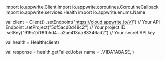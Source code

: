 import io.appwrite.Client
import io.appwrite.coroutines.CoroutineCallback
import io.appwrite.services.Health
import io.appwrite.enums.Name

val client = Client()
    .setEndpoint("https://cloud.appwrite.io/v1") // Your API Endpoint
    .setProject("5df5acd0d48c2") // Your project ID
    .setKey("919c2d18fb5d4...a2ae413da83346ad2") // Your secret API key

val health = Health(client)

val response = health.getFailedJobs(
    name =  .V1DATABASE,
)
